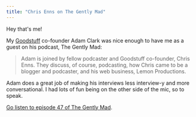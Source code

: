 ```yaml
---
title: "Chris Enns on The Gently Mad"
---
```

<p>Hey that's me!</p>
<p>My <a href="https://goodstuff.network/">Goodstuff</a> co-founder Adam Clark was nice enough to have me as a guest on his podcast, The Gently Mad:</p>
<blockquote><p>
  Adam is joined by fellow podcaster and Goodstuff co-founder, Chris Enns. They discuss, of course, podcasting, how Chris came to be a blogger and podcaster, and his web business, Lemon Productions.
</p></blockquote>
<p>Adam does a great job of making his interviews less interview-y and more conversational. I had lots of fun being on the other side of the mic, so to speak.</p>
<p><a href="https://goodstuff.network/thegentlymad/47">Go listen to episode 47 of The Gently Mad</a>.</p>
